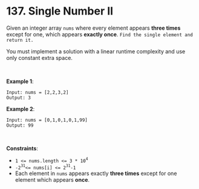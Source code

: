 # 137. Single Number II

Given an integer array `nums` where every element appears **three times** except for one, which appears **exactly once**. 
`Find the single element and return it.`

You must implement a solution with a linear runtime complexity and use only constant extra space.

<br/>

**Example 1**:

	Input: nums = [2,2,3,2]
	Output: 3

**Example 2**:

	Input: nums = [0,1,0,1,0,1,99]
	Output: 99
 
<br/>

**Constraints**:
- `1 <= nums.length <= 3 * 10`<sup>`4`</sup>
- `-2`<sup>`31`</sup>`<= nums[i] <= 2`<sup>`31`</sup>`-1`
- Each element in `nums` appears exactly **three times** except for one element which appears **once**.